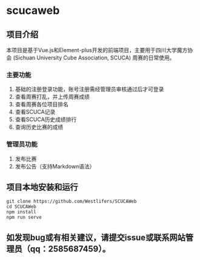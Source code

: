 # scucaweb

## 项目介绍
本项目是基于Vue.js和Element-plus开发的前端项目，主要用于四川大学魔方协会 
(Sichuan University Cube Association, SCUCA) 周赛的日常使用。

### 主要功能
1. 基础的注册登录功能，账号注册需经管理员审核通过后才可登录
2. 查看周赛打乱，并上传周赛成绩
3. 查看周赛各位项目排名
4. 查看SCUCA记录
5. 查看SCUCA历史成绩排行
6. 查询历史比赛的成绩

### 管理员功能
1. 发布比赛
2. 发布公告（支持Markdown语法）

## 项目本地安装和运行
```
git clone https://github.com/Westlifers/SCUCAWeb
cd SCUCAWeb
npm install
npm run serve
```

## 如发现bug或有相关建议，请提交issue或联系网站管理员（qq：2585687459）。

